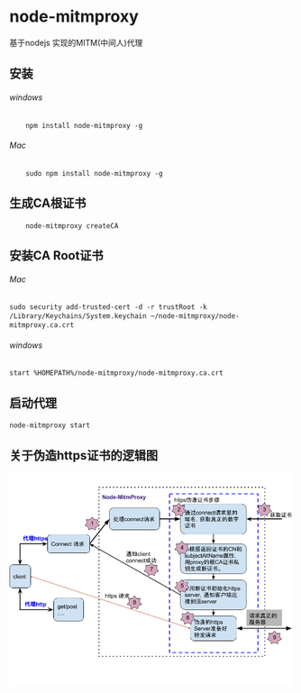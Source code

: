# node-mitmproxy
基于nodejs 实现的MITM(中间人)代理

## 安装

###### windows
```
    npm install node-mitmproxy -g
```
###### Mac
```
    sudo npm install node-mitmproxy -g
```

## 生成CA根证书
```
    node-mitmproxy createCA
```

## 安装CA Root证书
###### Mac
```
sudo security add-trusted-cert -d -r trustRoot -k /Library/Keychains/System.keychain ~/node-mitmproxy/node-mitmproxy.ca.crt
```
###### windows
```
start %HOMEPATH%/node-mitmproxy/node-mitmproxy.ca.crt
```

## 启动代理
```
node-mitmproxy start
```


## 关于伪造https证书的逻辑图
<img src="design/node-MitmProxy https.png"/>
